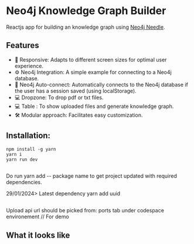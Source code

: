 # Neo4j Knowledge Graph Builder

Reactjs app for building an knowledge graph using [Neo4j Needle](https://www.neo4j.design/).

## Features
- 🚀 Responsive: Adapts to different screen sizes for optimal user experience.
- ⚙️ Neo4j Integration: A simple example for connecting to a Neo4j database.
- 🔐 Neo4j Auto-connect: Automatically connects to the Neo4j database if the user has a session saved (using localStorage).
- 💻 Dropzone: To drop pdf or txt files.
- 💻 Table : To show uploaded files and generate knowledge graph.
- 🛠️️ Modular approach: Facilitates easy customization.


## Installation:
```shell
npm install -g yarn
yarn i
yarn run dev
```

##
Do run yarn add -- package name to get project updated with required dependencies.

29/01/2024> Latest dependency
yarn add uuid
##
Upload api url should be picked from: ports tab under codespace environement // For demo
## What it looks like
